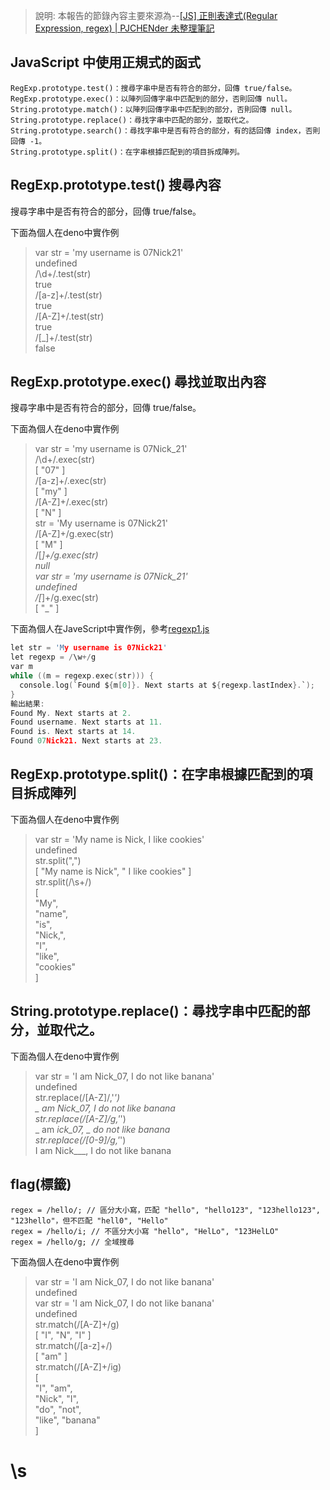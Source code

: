 > 說明: 本報告的節錄內容主要來源為--[[JS] 正則表達式(Regular Expression, regex) | PJCHENder 未整理筆記](https://pjchender.github.io/2017/09/26/js-%E6%AD%A3%E5%89%87%E8%A1%A8%E9%81%94%E5%BC%8F-regular-expression-regex/)

## JavaScript 中使用正規式的函式
```
RegExp.prototype.test()：搜尋字串中是否有符合的部分，回傳 true/false。  
RegExp.prototype.exec()：以陣列回傳字串中匹配到的部分，否則回傳 null。  
String.prototype.match()：以陣列回傳字串中匹配到的部分，否則回傳 null。  
String.prototype.replace()：尋找字串中匹配的部分，並取代之。  
String.prototype.search()：尋找字串中是否有符合的部分，有的話回傳 index，否則回傳 -1。  
String.prototype.split()：在字串根據匹配到的項目拆成陣列。  
```  
## RegExp.prototype.test() 搜尋內容
搜尋字串中是否有符合的部分，回傳 true/false。 

下面為個人在deno中實作例    

> var str = 'my username is 07Nick21'  
undefined  
> /\d+/.test(str)  
true  
> /[a-z]+/.test(str)  
true  
> /[A-Z]+/.test(str)  
true  
> /[_]+/.test(str)  
false  


## RegExp.prototype.exec() 尋找並取出內容
搜尋字串中是否有符合的部分，回傳 true/false。 

下面為個人在deno中實作例   
> var str = 'my username is 07Nick_21'   
> /\d+/.exec(str)  
[ "07" ]  
> /[a-z]+/.exec(str)  
[ "my" ]  
> /[A-Z]+/.exec(str)  
[ "N" ]  
> str = 'My username is 07Nick21'  
> /[A-Z]+/g.exec(str)  
[ "M" ]  
> /[_]+/g.exec(str)  
null   
> var str = 'my username is 07Nick_21'  
undefined  
> /[_]+/g.exec(str)  
[ "_" ]  

下面為個人在JaveScript中實作例，參考[regexp1.js](https://github.com/ccccourse/wp/blob/master/code/08-app2/basic/regexp1.js) 
```c  
let str = 'My username is 07Nick21'
let regexp = /\w+/g
var m
while ((m = regexp.exec(str))) {
  console.log(`Found ${m[0]}. Next starts at ${regexp.lastIndex}.`);
}  
輸出結果:  
Found My. Next starts at 2.      
Found username. Next starts at 11.  
Found is. Next starts at 14.  
Found 07Nick21. Next starts at 23.  
```  
## RegExp.prototype.split()：在字串根據匹配到的項目拆成陣列
下面為個人在deno中實作例  
> var str = 'My name is Nick, I like cookies'  
undefined  
> str.split(",")  
[ "My name is Nick", " I like cookies" ]  
str.split(/\s+/)  
[  
  "My",  
  "name",   
  "is",  
  "Nick,",  
  "I",  
  "like",  
  "cookies"  
]  

## String.prototype.replace()：尋找字串中匹配的部分，並取代之。
下面為個人在deno中實作例   
> var str = 'I am Nick_07, I do not like banana'  
undefined  
> str.replace(/[A-Z]/,'_')  
_ am Nick_07, I do not like banana  
> str.replace(/[A-Z]/g,'_')  
_ am _ick_07, _ do not like banana  
> str.replace(/[0-9]/g,'_')  
I am Nick___, I do not like banana  

## flag(標籤)  
```  
regex = /hello/; // 區分大小寫，匹配 "hello", "hello123", "123hello123", "123hello"，但不匹配 "hell0", "Hello"  
regex = /hello/i; // 不區分大小寫 "hello", "HelLo", "123HelLO"  
regex = /hello/g; // 全域搜尋  
```  
下面為個人在deno中實作例   
> var str = 'I am Nick_07, I do not like banana'  
undefined  
> var str = 'I am Nick_07, I do not like banana'  
undefined  
> str.match(/[A-Z]+/g)  
[ "I", "N", "I" ]  
> str.match(/[a-z]+/)  
[ "am" ]  
> str.match(/[A-Z]+/ig)  
[  
  "I",    "am",  
  "Nick", "I",  
  "do",   "not",    
  "like", "banana"  
]  
#  \s  

